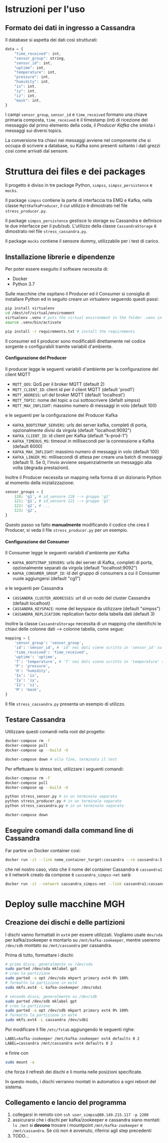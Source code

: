 # Istruzioni per l'uso

## Formato dei dati in ingresso a Cassandra

Il database si aspetta dei dati così strutturati:

```javascript
data = {
    "time_received": int,
    "sensor_group": string,
    "sensor_id": int,
    "uptime": int,
    "temperature": int,
    "pressure": int,
    "humidity": int,
    "ix": int,
    "iy": int,
    "iz": int,
    "mask": int,
}
```

I campi `sensor_group`, `sensor_id` e `time_received` formano una chiave primaria composta, `time_received` è il timestamp (int) di ricezione del messaggio dal primo elemento della coda, il *Producer Kafka* che smista i messaggi sui diversi topics.

La conversione tra chiavi nei messaggi avviene nel componente che si occupa di scrivere a database, su Kafka sono presenti soltanto i dati grezzi così come arrivati dal sensore.

# Struttura dei files e dei packages

Il progetto è diviso in tre package Python, `simpss`, `simpss_persistence` e `mocks`.

Il package `simpss` contiene la parte di interfaccia tra EMQ e Kafka, nella classe `MqttKafkaProducer`, il cui utilizzo è dimostrato nel file `stress_producer.py`.

Il package `simpss_persistence` gestisce lo storage su Cassandra e definisce le due interfacce per il pub/sub. L'utilizzo della classe `CassandraStorage` è dimostrato nel file `stress_cassandra.py`.

Il package `mocks` contiene il sensore dummy, utilizzabile per i test di carico.

## Installazione librerie e dipendenze

Per poter essere eseguito il software necessita di:

- Docker
- Python 3.7

Sulle macchine che ospitano il Producer ed il Consumer si consiglia di installare Python ed in seguito creare un virtualenv seguendo questi passi:

```bash
pip install virtualenv
cd /dest/of/virtual/envirnoment
virtualenv .venv # puts the virtual environment in the folder .venv in the local folder
source .venv/bin/activate

pip install -r requirements.txt # install the requirements
```

Il consumer ed il producer sono modificabili direttamente nel codice sorgente o configurabili tramite variabili d'ambiente.

#### Configurazione del Producer

Il producer legge le seguenti variabili d'ambiente per la configurazione del client MQTT

- `MQTT_QOS`: QoS per il broker MQTT (default 2)
- `MQTT_CLIENT_ID`: client id per il client MQTT (default 'prod1')
- `MQTT_ADDRESS`: url del broker MQTT (default 'localhost')
- `MQTT_TOPIC`: nome del topic a cui sottoscrivere (defailt *simpss*)
- `MQTT_MAX_INFLIGHT`: massimo numero di messaggi in volo (default 100)

e le seguenti per la configurazione del Producer Kafka

- `KAFKA_BOOTSTRAP_SERVERS`: urls dei server kafka, completi di porta, opzionalmente divisi da virgola (default "localhost:9092")
- `KAFKA_CLIENT_ID`: id client per Kafka (default "k-prod-1")
- `KAFKA_TIMEOUS_MS`: timeout in millisecondi per la connessione a Kafka (default 6000)
- `KAFKA_MAX_INFLIGHT`: massimo numero di messaggi in volo (default 100)
- `KAFKA_LINGER_MS`: millisecondi di attesa per creare una batch di messaggi (default 1). Se 0, l'invio avviene sequenzialmente un messaggio alla volta (degrada prestazioni).

Inoltre il Producer necessita un mapping nella forma di un dizionario Python al momento della inizializzazione:

```python
sensor_groups = {
    120: 'g1', # id_sensore 120 --> gruppo 'g1'
    121: 'g1', # id_sensore 121 --> gruppo 'g1'
    122: 'g2', # ...
    123: 'g2',
}
```

Questo passo va fatto **manualmente** modificando il codice che crea il Producer, si veda il file `stress_producer.py` per un esempio.

#### Configurazione del Consumer

Il Consumer legge le seguenti variabili d'ambiente per Kafka

- `KAFKA_BOOTSTRAP_SERVERS`: urls dei server di Kafka, completi di porta, opzionalmente separati da virgola (default "localhost:9092")
- `KAFKA_CONSUMER_GROUP_ID`: id del gruppo di consumers a cui il Consumer vuole aggiungersi (default "cg1")

e le seguenti per Cassandra

- `CASSANDRA_CLUSTER_ADDRESSES`: url di un nodo del cluster Cassandra (default localhost)
- `CASSANDRA_KEYSPACE`: nome del keyspace da utilizzare (default "simpss")
- `CASSANDRA_REPLICATION`: replication factor della tabella dati (default 3)

Inoltre la classe `CassandraStorage` necessita di un mapping che identifichi le chiavi delle colonne dati --> colonne tabella, come segue:

```python
mapping = {
    'sensor_group': 'sensor_group',
    'id': 'sensor_id', # 'id' nei dati viene scritto in 'sensor_id' su Cassandra
    'time_received': 'time_received',
    'uptime': 'uptime',
    'T': 'temperature', # 'T' nei dati viene scritto in 'temperature' su Cassandra
    'P': 'pressure',
    'H': 'humidity',
    'Ix': 'ix',
    'Iy': 'iy',
    'Iz': 'iz',
    'M': 'mask',
}
```

Il file `stress_cassandra.py` presenta un esempio di utilizzo.


## Testare Cassandra

Utilizzare questi comandi nella root del progetto:

```bash
docker-compose rm -f
docker-compose pull
docker-compose up --build -d

docker-compose down # alla fine, terminato il test
```

Per effettuare lo stress test, utilizzare i seguenti comandi:

```bash
docker-compose rm -f
docker-compose pull
docker-compose up --build -d

python stress_sensor.py # in un terminale separato
python stress_producer.py # in un terminale separato
python stress_cassandra.py # in un terminale separato

docker-compose down
```

## Eseguire comandi dalla command line di Cassandra

Far partire un Docker container così:

```bash
docker run -it --link nome_container_target:cassandra --rm cassandra:3 cqlsh cassandra
```

che nel nostro caso, visto che il nome del container Cassandra è `cassandra1` e il network creato da compose è `cassandra_simpss-net` sarà:

```bash
docker run -it --network cassandra_simpss-net --link cassandra1:cassandra --rm cassandra:3 cqlsh cassandra
```

# Deploy sulle macchine MGH

## Creazione dei dischi e delle partizioni

I dischi vanno formattati in `ext4` per essere utilizzati. Vogliamo usate `dev/sda` per kafka/zookeeper e montarlo su `/mnt/kafka-zookeeper`, mentre useremo `/dev/sdb` montato su `/mnt/cassandra` per cassandra.

Prima di tutto, formattare i dischi:
```bash
# primo disco, generalmente su /dev/sda
sudo parted /dev/sda mklabel gpt
# creo la partizione
sudo parted -a opt /dev/sda mkpart primary ext4 0% 100%
# formatto la partizione in ext4
sudo mkfs.ext4 -L kafka-zookeeper /dev/sda1

# secondo disco, generalmente su /dev/sdb
sudo parted /dev/sdb mklabel gpt
# creo la partizione
sudo parted -a opt /dev/sdb mkpart primary ext4 0% 100%
# formatto la partizione in ext4
sudo mkfs.ext4 -L cassandra /dev/sdb1
```

Poi modificare il file `/etc/fstab` aggiungendo le seguenti righe:

```txt
LABEL=kafka-zookeeper /mnt/kafka-zookeeper ext4 defaults 0 2
LABEL=cassandra /mnt/cassandra ext4 defaults 0 2
```

e finire con

```bash
sudo mount -a
```

che forza il refresh dei dischi e li monta nelle posizioni specificate.

In questo modo, i dischi verranno montati in automatico a ogni reboot del sistema.

## Collegamento e lancio del programma

1. collegarsi in remoto con `ssh user_simpss@88.149.215.117 -p 2200`
2. assicurarsi che i dischi per kafka/zookeeper e cassandra siano montati: `ls /mnt` si **devono** trovare i mountpoint `/mnt/kafka-zookeeper` e `/mnt/cassandra`. Se ciò non è avvenuto, riferirsi agli step precedenti
3. TODO...
